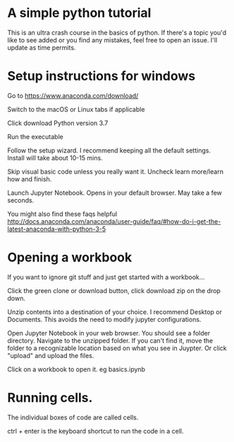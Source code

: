 # A simple python tutorial

This is an ultra crash course in the basics of python. If there's a topic you'd like to see added or you find any mistakes, feel free to open an issue. I'll update as time permits.

# Setup instructions for windows

Go to https://www.anaconda.com/download/

Switch to the macOS or Linux tabs if applicable

Click download Python version 3.7

Run the executable

Follow the setup wizard. I recommend keeping all the default settings. Install will take about 10-15 mins.

Skip visual basic code unless you really want it. Uncheck learn more/learn how and finish.

Launch Jupyter Notebook. Opens in your default browser. May take a few seconds.

You might also find these faqs helpful
http://docs.anaconda.com/anaconda/user-guide/faq/#how-do-i-get-the-latest-anaconda-with-python-3-5

# Opening a workbook

If you want to ignore git stuff and just get started with a workbook...

Click the green clone or download button, click download zip on the drop down.

Unzip contents into a destination of your choice. I recommend Desktop or Documents. This avoids the need to modify jupyter configurations.

Open Jupyter Notebook in your web browser. You should see a folder directory. Navigate to the unzipped folder. If you can't find it, move the folder to a recognizable location based on what you see in Juypter. Or click "upload" and upload the files.

Click on a workbook to open it. eg basics.ipynb

# Running cells.

The individual boxes of code are called cells.

ctrl + enter is the keyboard shortcut to run the code in a cell.

